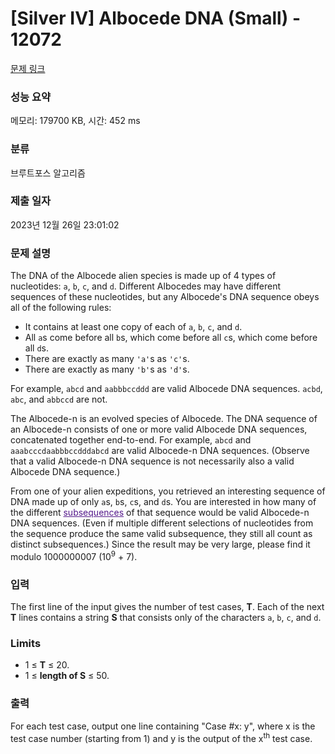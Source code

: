 # [Silver IV] Albocede DNA (Small) - 12072 

[문제 링크](https://www.acmicpc.net/problem/12072) 

### 성능 요약

메모리: 179700 KB, 시간: 452 ms

### 분류

브루트포스 알고리즘

### 제출 일자

2023년 12월 26일 23:01:02

### 문제 설명

<p>The DNA of the Albocede alien species is made up of 4 types of nucleotides: <code>a</code>, <code>b</code>, <code>c</code>, and <code>d</code>. Different Albocedes may have different sequences of these nucleotides, but any Albocede's DNA sequence obeys all of the following rules:</p>

<ul>
	<li>It contains at least one copy of each of <code>a</code>, <code>b</code>, <code>c</code>, and <code>d</code>.</li>
	<li>All <code>a</code>s come before all <code>b</code>s, which come before all <code>c</code>s, which come before all <code>d</code>s.</li>
	<li>There are exactly as many <code>'a'</code>s as <code>'c'</code>s.</li>
	<li>There are exactly as many <code>'b'</code>s as <code>'d'</code>s.</li>
</ul>

<p>For example, <code>abcd</code> and <code>aabbbccddd</code> are valid Albocede DNA sequences. <code>acbd</code>, <code>abc</code>, and <code>abbccd</code> are not.</p>

<p>The Albocede-n is an evolved species of Albocede. The DNA sequence of an Albocede-n consists of one or more valid Albocede DNA sequences, concatenated together end-to-end. For example, <code>abcd</code> and <code>aaabcccdaabbbccdddabcd</code> are valid Albocede-n DNA sequences. (Observe that a valid Albocede-n DNA sequence is not necessarily also a valid Albocede DNA sequence.)</p>

<p>From one of your alien expeditions, you retrieved an interesting sequence of DNA made up of only <code>a</code>s, <code>b</code>s, <code>c</code>s, and <code>d</code>s. You are interested in how many of the different <a href="https://en.wikipedia.org/wiki/Subsequence" style="color: rgb(85, 26, 139);" target="_blank">subsequences</a> of that sequence would be valid Albocede-n DNA sequences. (Even if multiple different selections of nucleotides from the sequence produce the same valid subsequence, they still all count as distinct subsequences.) Since the result may be very large, please find it modulo 1000000007 (10<sup>9</sup> + 7).</p>

### 입력 

 <p>The first line of the input gives the number of test cases, <strong>T</strong>. Each of the next <strong>T</strong> lines contains a string <strong>S</strong> that consists only of the characters <code>a</code>, <code>b</code>, <code>c</code>, and <code>d</code>.</p>

<h3>Limits</h3>

<ul>
	<li>1 ≤ <strong>T</strong> ≤ 20.</li>
	<li>1 ≤ <strong>length of S</strong> ≤ 50.</li>
</ul>

### 출력 

 <p>For each test case, output one line containing "Case #x: y", where x is the test case number (starting from 1) and y is the output of the x<sup>th</sup> test case.</p>

